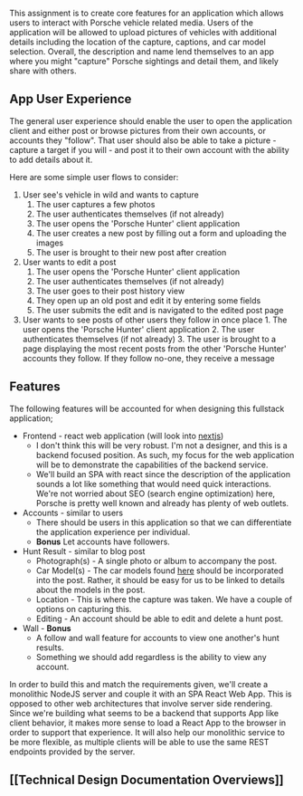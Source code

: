 This assignment is to create core features for an application which allows users to interact with Porsche vehicle related media. Users of the application will be allowed to upload pictures of vehicles with additional details including the location of the capture, captions, and car model selection. Overall, the description and name lend themselves to an app where you might "capture" Porsche sightings and detail them, and likely share with others.
## App User Experience
The general user experience should enable the user to open the application client and either post or browse pictures from their own accounts, or accounts they "follow". That user should also be able to take a picture - capture a target if you will - and post it to their own account with the ability to add details about it.

Here are some simple user flows to consider:
1. User see's vehicle in wild and wants to capture
	1. The user captures a few photos
	2. The user authenticates themselves (if not already)
	3. The user opens the 'Porsche Hunter' client application
	4. The user creates a new post by filling out a form and uploading the images
	5. The user is brought to their new post after creation
2. User wants to edit a post
	1. The user opens the 'Porsche Hunter' client application
	2. The user authenticates themselves (if not already)
	3. The user goes to their post history view
	4. They open up an old post and edit it by entering some fields
	5. The user submits the edit and is navigated to the edited post page
3. User wants to see posts of other users they follow in once place
		1. The user opens the 'Porsche Hunter' client application
		2. The user authenticates themselves (if not already)
		3. The user is brought to a page displaying the most recent posts from the other 'Porsche Hunter' accounts they follow. If they follow no-one, they receive a message

## Features
The following features will be accounted for when designing this fullstack application;

- Frontend - react web application (will look into [nextjs](https://nextjs.org/docs))
	- I don't think this will be very robust. I'm not a designer, and this is a backend focused position. As such, my focus for the web application will be to demonstrate the capabilities of the backend service.
	- We'll build an SPA with react since the description of the application sounds a lot like something that would need quick interactions. We're not worried about SEO (search engine optimization) here, Porsche is pretty well known and already has plenty of web outlets.
- Accounts - similar to users
	- There should be users in this application so that we can differentiate the application experience per individual.
	- **Bonus** Let accounts have followers.
- Hunt Result - similar to blog post
	- Photograph(s) - A single photo or album to accompany the post.
	- Car Model(s) - The car models found [here](https://www.porsche.com/usa/models/) should be incorporated into the post. Rather, it should be easy for us to be linked to details about the models in the post.
	- Location - This is where the capture was taken. We have a couple of options on capturing this.
	- Editing - An account should be able to edit and delete a hunt post.
- Wall - **Bonus**
	- A follow and wall feature for accounts to view one another's hunt results.
	- Something we should add regardless is the ability to view any account.

In order to build this and match the requirements given, we'll create a monolithic NodeJS server and couple it with an SPA React Web App. This is opposed to other web architectures that involve server side rendering. Since we're building what seems to be a backend that supports App like client behavior, it makes more sense to load a React App to the browser in order to support that experience. It will also help our monolithic service to be more flexible, as multiple clients will be able to use the same REST endpoints provided by the server.

## [[Technical Design Documentation Overviews]]